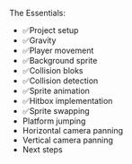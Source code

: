 The Essentials:

- ✅Project setup
- ✅Gravity
- ✅Player movement
- ✅Background sprite
- ✅Collision bloks
- ✅Collision detection
- ✅Sprite animation
- ✅Hitbox implementation
- ✅Sprite swapping
- Platform jumping
- Horizontal camera panning
- Vertical camera panning
- Next steps

